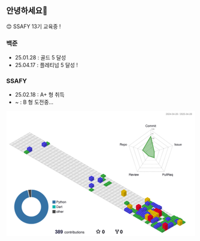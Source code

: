 ## 안녕하세요👋
😊 SSAFY 13기 교육중 !


### 백준 
- 25.01.28 : 골드 5 달성 <br>
- 25.04.17 : 플레티넘 5 달성 !

### SSAFY 
- 25.02.18 : A+ 형 취득
- ~ : B 형 도전중...



![](./profile-3d-contrib/profile-gitblock.svg)
<!--
**almeng-E/almeng-E** is a ✨ _special_ ✨ repository because its `README.md` (this file) appears on your GitHub profile.

Here are some ideas to get you started:

- 🔭 I’m currently working on ...
- 🌱 I’m currently learning ...
- 👯 I’m looking to collaborate on ...
- 🤔 I’m looking for help with ...
- 💬 Ask me about ...
- 📫 How to reach me: ...
- 😄 Pronouns: ...
- ⚡ Fun fact: ...
-->
